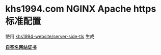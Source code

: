 # khs1994.com NGINX Apache https 标准配置

使用 [khs1994-website/server-side-tls](https://github.com/khs1994-website/server-side-tls) 生成

**[自签名网站证书](cfssl)**
